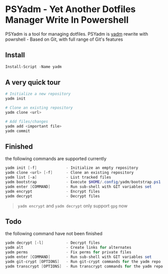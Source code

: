 # PSYadm - Yet Another Dotfiles Manager Write In Powershell

PSYadm is a tool for managing dotfiles.
PSYadm is [yadm](https://github.com/TheLocehiliosan/yadm) rewrite with powrshell
    - Based on Git, with full range of Git's features

## Install

```ps1
Install-Script -Name yadm
```

## A very quick tour

```ps1
# Initialize a new repository
yadm init

# Clone an existing repository
yadm clone <url>

# Add files/changes
yadm add <important file>
yadm commit
```

## Finished

the following commands are supported currently

```ps1
yadm init [-f]             - Initialize an empty repository
yadm clone <url> [-f]      - Clone an existing repository
yadm list [-a]             - List tracked files
yadm bootstrap             - Execute $HOME/.config/yadm/bootstrap.ps1
yadm enter [COMMAND]       - Run sub-shell with GIT variables set
yadm encrypt               - Encrypt files
yadm decrypt               - Decrypt files
```

> `yadm encrypt` and `yadm decrypt` only support `gpg` now

## Todo

the following command have not been finished

```ps1
yadm decrypt [-l]          - Decrypt files
yadm alt                   - Create links for alternates
yadm perms                 - Fix perms for private files
yadm enter [COMMAND]       - Run sub-shell with GIT variables set
yadm git-crypt [OPTIONS]   - Run git-crypt commands for the yadm repo
yadm transcrypt [OPTIONS]  - Run transcrypt commands for the yadm repo
```
